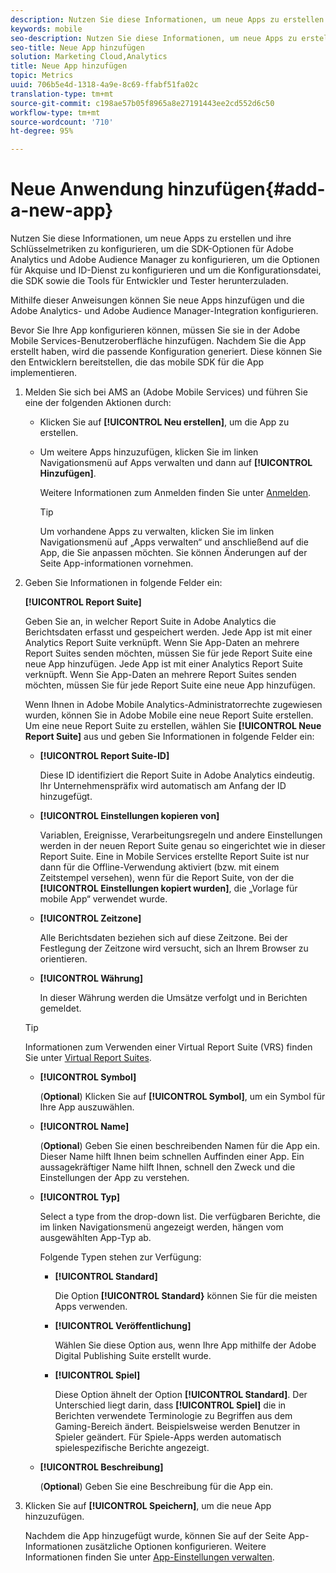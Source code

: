 ```yaml
---
description: Nutzen Sie diese Informationen, um neue Apps zu erstellen und ihre Schlüsselmetriken zu konfigurieren, um die SDK-Optionen für Adobe Analytics und Adobe Audience Manager zu konfigurieren, um die Optionen für Akquise und ID-Dienst zu konfigurieren und um die Konfigurationsdatei, die SDK sowie die Tools für Entwickler und Tester herunterzuladen.
keywords: mobile
seo-description: Nutzen Sie diese Informationen, um neue Apps zu erstellen und ihre Schlüsselmetriken zu konfigurieren, um die SDK-Optionen für Adobe Analytics und Adobe Audience Manager zu konfigurieren, um die Optionen für Akquise und ID-Dienst zu konfigurieren und um die Konfigurationsdatei, die SDK sowie die Tools für Entwickler und Tester herunterzuladen.
seo-title: Neue App hinzufügen
solution: Marketing Cloud,Analytics
title: Neue App hinzufügen
topic: Metrics
uuid: 706b5e4d-1318-4a9e-8c69-ffabf51fa02c
translation-type: tm+mt
source-git-commit: c198ae57b05f8965a8e27191443ee2cd552d6c50
workflow-type: tm+mt
source-wordcount: '710'
ht-degree: 95%

---
```



# Neue Anwendung hinzufügen{#add-a-new-app}

Nutzen Sie diese Informationen, um neue Apps zu erstellen und ihre Schlüsselmetriken zu konfigurieren, um die SDK-Optionen für Adobe Analytics und Adobe Audience Manager zu konfigurieren, um die Optionen für Akquise und ID-Dienst zu konfigurieren und um die Konfigurationsdatei, die SDK sowie die Tools für Entwickler und Tester herunterzuladen.

Mithilfe dieser Anweisungen können Sie neue Apps hinzufügen und die Adobe Analytics- und Adobe Audience Manager-Integration konfigurieren.

Bevor Sie Ihre App konfigurieren können, müssen Sie sie in der Adobe Mobile Services-Benutzeroberfläche hinzufügen. Nachdem Sie die App erstellt haben, wird die passende Konfiguration generiert. Diese können Sie den Entwicklern bereitstellen, die das mobile SDK für die App implementieren.

1. Melden Sie sich bei AMS an (Adobe Mobile Services) und führen Sie eine der folgenden Aktionen durch:

   * Klicken Sie auf **[!UICONTROL Neu erstellen]**, um die App zu erstellen.
   * Um weitere Apps hinzuzufügen, klicken Sie im linken Navigationsmenü auf Apps verwalten und dann auf **[!UICONTROL Hinzufügen]**.

      Weitere Informationen zum Anmelden finden Sie unter [Anmelden](/help/using/gs/gs-signin.md).

      >[!TIP]
      >
      >Um vorhandene Apps zu verwalten, klicken Sie im linken Navigationsmenü auf „Apps verwalten“ und anschließend auf die App, die Sie anpassen möchten. Sie können Änderungen auf der Seite App-informationen vornehmen.

1. Geben Sie Informationen in folgende Felder ein:

   **[!UICONTROL Report Suite]**

   Geben Sie an, in welcher Report Suite in Adobe Analytics die Berichtsdaten erfasst und gespeichert werden. Jede App ist mit einer Analytics Report Suite verknüpft. Wenn Sie App-Daten an mehrere Report Suites senden möchten, müssen Sie für jede Report Suite eine neue App hinzufügen. Jede App ist mit einer Analytics Report Suite verknüpft. Wenn Sie App-Daten an mehrere Report Suites senden möchten, müssen Sie für jede Report Suite eine neue App hinzufügen.

   Wenn Ihnen in Adobe Mobile Analytics-Administratorrechte zugewiesen wurden, können Sie in Adobe Mobile eine neue Report Suite erstellen. Um eine neue Report Suite zu erstellen, wählen Sie **[!UICONTROL Neue Report Suite]** aus und geben Sie Informationen in folgende Felder ein:

   * **[!UICONTROL Report Suite-ID]**

      Diese ID identifiziert die Report Suite in Adobe Analytics eindeutig. Ihr Unternehmenspräfix wird automatisch am Anfang der ID hinzugefügt.

   * **[!UICONTROL Einstellungen kopieren von]**

      Variablen, Ereignisse, Verarbeitungsregeln und andere Einstellungen werden in der neuen Report Suite genau so eingerichtet wie in dieser Report Suite. Eine in Mobile Services erstellte Report Suite ist nur dann für die Offline-Verwendung aktiviert (bzw. mit einem Zeitstempel versehen), wenn für die Report Suite, von der die **[!UICONTROL Einstellungen kopiert wurden]**, die „Vorlage für mobile App“ verwendet wurde.

   * **[!UICONTROL Zeitzone]**

      Alle Berichtsdaten beziehen sich auf diese Zeitzone. Bei der Festlegung der Zeitzone wird versucht, sich an Ihrem Browser zu orientieren.

   * **[!UICONTROL Währung]**

      In dieser Währung werden die Umsätze verfolgt und in Berichten gemeldet.
   >[!TIP]
   >
   >Informationen zum Verwenden einer Virtual Report Suite (VRS) finden Sie unter [Virtual Report Suites](/help/using/manage-apps/c-mob-vrs.md).

   * **[!UICONTROL Symbol]**

      (**Optional**) Klicken Sie auf **[!UICONTROL Symbol]**, um ein Symbol für Ihre App auszuwählen.

   * **[!UICONTROL Name]**

      (**Optional**) Geben Sie einen beschreibenden Namen für die App ein. Dieser Name hilft Ihnen beim schnellen Auffinden einer App. Ein aussagekräftiger Name hilft Ihnen, schnell den Zweck und die Einstellungen der App zu verstehen.

   * **[!UICONTROL Typ]**

      Select a type from the drop-down list. Die verfügbaren Berichte, die im linken Navigationsmenü angezeigt werden, hängen vom ausgewählten App-Typ ab.

      Folgende Typen stehen zur Verfügung:

      * **[!UICONTROL Standard]**

         Die Option **[!UICONTROL Standard}** können Sie für die meisten Apps verwenden.

      * **[!UICONTROL Veröffentlichung]**

         Wählen Sie diese Option aus, wenn Ihre App mithilfe der Adobe Digital Publishing Suite erstellt wurde.

      * **[!UICONTROL Spiel]**

         Diese Option ähnelt der Option **[!UICONTROL Standard]**. Der Unterschied liegt darin, dass **[!UICONTROL Spiel]** die in Berichten verwendete Terminologie zu Begriffen aus dem Gaming-Bereich ändert. Beispielsweise werden Benutzer in Spieler geändert. Für Spiele-Apps werden automatisch spielespezifische Berichte angezeigt.
   * **[!UICONTROL Beschreibung]**

      (**Optional**) Geben Sie eine Beschreibung für die App ein.



1. Klicken Sie auf **[!UICONTROL Speichern]**, um die neue App hinzuzufügen.

   Nachdem die App hinzugefügt wurde, können Sie auf der Seite App-Informationen zusätzliche Optionen konfigurieren. Weitere Informationen finden Sie unter [App-Einstellungen verwalten](/help/using/c-manage-app-settings/c-manage-app-settings.md).
